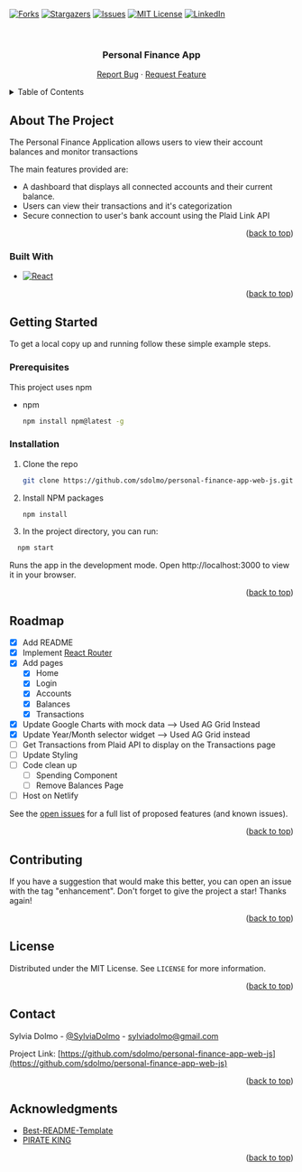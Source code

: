 <!-- Improved compatibility of back to top link: See: https://github.com/othneildrew/Best-README-Template/pull/73 -->

<a name="readme-top"></a>

<!--
*** Thanks for checking out the Best-README-Template. If you have a suggestion
*** that would make this better, please fork the repo and create a pull request
*** or simply open an issue with the tag "enhancement".
*** Don't forget to give the project a star!
*** Thanks again! Now go create something AMAZING! :D
-->

<!-- PROJECT SHIELDS -->
<!--
*** I'm using markdown "reference style" links for readability.
*** Reference links are enclosed in brackets [ ] instead of parentheses ( ).
*** See the bottom of this document for the declaration of the reference variables
*** for contributors-url, forks-url, etc. This is an optional, concise syntax you may use.
*** https://www.markdownguide.org/basic-syntax/#reference-style-links
-->


[![Forks][forks-shield]][forks-url]
[![Stargazers][stars-shield]][stars-url]
[![Issues][issues-shield]][issues-url]
[![MIT License][license-shield]][license-url]
[![LinkedIn][linkedin-shield]][linkedin-url]

<!-- PROJECT LOGO -->
<br />
<div align="center">
  <!-- <a href="">
    <img src="images/logo.png" alt="Logo" width="80" height="80">
  </a> -->

  <h3 align="center">Personal Finance App</h3>

  <p align="center">
    <a href="https://github.com/sdolmo/personal-finance-app-web-js/issues">Report Bug</a>
    ·
    <a href="https://github.com/sdolmo/personal-finance-app-web-js/issues">Request Feature</a>
  </p>
</div>

<!-- TABLE OF CONTENTS -->
<details>
  <summary>Table of Contents</summary>
  <ol>
    <li>
      <a href="#about-the-project">About The Project</a>
      <ul>
        <li><a href="#built-with">Built With</a></li>
      </ul>
    </li>
    <li>
      <a href="#getting-started">Getting Started</a>
      <ul>
        <li><a href="#prerequisites">Prerequisites</a></li>
        <li><a href="#installation">Installation</a></li>
      </ul>
    </li>
    <!-- <li><a href="#usage">Usage</a></li> -->
    <li><a href="#roadmap">Roadmap</a></li>
    <li><a href="#license">License</a></li>
    <li><a href="#contact">Contact</a></li>
    <li><a href="#acknowledgments">Acknowledgments</a></li>
  </ol>
</details>

<!-- ABOUT THE PROJECT -->

## About The Project

The Personal Finance Application allows users to view their account balances and monitor transactions

The main features provided are:

- A dashboard that displays all connected accounts and their current balance.
- Users can view their transactions and it's categorization
- Secure connection to user's bank account using the Plaid Link API

<p align="right">(<a href="#readme-top">back to top</a>)</p>

### Built With

- [![React][React.js]][React-url]

<p align="right">(<a href="#readme-top">back to top</a>)</p>

<!-- GETTING STARTED -->

## Getting Started

To get a local copy up and running follow these simple example steps.

### Prerequisites

This project uses npm

- npm
  ```sh
  npm install npm@latest -g
  ```

### Installation

1. Clone the repo
   ```sh
   git clone https://github.com/sdolmo/personal-finance-app-web-js.git
   ```
2. Install NPM packages
   ```sh
   npm install
   ```
3. In the project directory, you can run:

```sh
  npm start
```

Runs the app in the development mode.
Open http://localhost:3000 to view it in your browser.

<p align="right">(<a href="#readme-top">back to top</a>)</p>

<!-- USAGE EXAMPLES -->

<!-- ## Usage -->

<!-- <p align="right">(<a href="#readme-top">back to top</a>)</p> -->

<!-- ROADMAP -->

## Roadmap

- [x] Add README
- [x] Implement [React Router](https://reactrouter.com/en/main)
- [x] Add pages
  - [x] Home
  - [x] Login
  - [x] Accounts
  - [x] Balances
  - [x] Transactions
- [x] Update Google Charts with mock data --> Used AG Grid Instead
- [x] Update Year/Month selector widget --> Used AG Grid instead
- [ ] Get Transactions from Plaid API to display on the Transactions page
- [ ] Update Styling
- [ ] Code clean up
  - [ ] Spending Component
  - [ ] Remove Balances Page
- [ ] Host on Netlify

See the [open issues](https://github.com/sdolmo/personal-finance-app-web-js/issues) for a full list of proposed features (and known issues).

<p align="right">(<a href="#readme-top">back to top</a>)</p>

<!-- CONTRIBUTING -->

## Contributing

If you have a suggestion that would make this better, you can open an issue with the tag "enhancement".
Don't forget to give the project a star! Thanks again!

<p align="right">(<a href="#readme-top">back to top</a>)</p>

<!-- LICENSE -->

## License

Distributed under the MIT License. See `LICENSE` for more information.

<p align="right">(<a href="#readme-top">back to top</a>)</p>

<!-- CONTACT -->

## Contact

Sylvia Dolmo - [@SylviaDolmo](https://twitter.com/SylviaDolmo) - sylviadolmo@gmail.com

Project Link: [https://github.com/sdolmo/personal-finance-app-web-js](https://github.com/sdolmo/personal-finance-app-web-js)

<p align="right">(<a href="#readme-top">back to top</a>)</p>

<!-- ACKNOWLEDGMENTS -->

## Acknowledgments

- [Best-README-Template](https://github.com/othneildrew/Best-README-Template)
- [PIRATE KING](https://www.piratekingdom.com/projects/personal-finance-app-frontend)

<p align="right">(<a href="#readme-top">back to top</a>)</p>

<!-- MARKDOWN LINKS & IMAGES -->
<!-- https://www.markdownguide.org/basic-syntax/#reference-style-links -->

[forks-shield]: https://img.shields.io/github/forks/sdolmo/personal-finance-app-web-js.svg?style=for-the-badge
[forks-url]: https://github.com/sdolmo/personal-finance-app-web-js/forks
[stars-shield]: https://img.shields.io/github/stars/sdolmo/personal-finance-app-web-js.svg?style=for-the-badge
[stars-url]: https://github.com/sdolmo/personal-finance-app-web-js/stargazers
[issues-shield]: https://img.shields.io/github/issues/sdolmo/personal-finance-app-web-js.svg?style=for-the-badge
[issues-url]: https://github.com/sdolmo/personal-finance-app-web-js/issues
[license-shield]: https://img.shields.io/github/license/sdolmo/personal-finance-app-web-js.svg?style=for-the-badge
[license-url]: https://github.com/sdolmo/personal-finance-app-web-js/blob/main/LICENSE
[linkedin-shield]: https://img.shields.io/badge/-LinkedIn-black.svg?style=for-the-badge&logo=linkedin&colorB=555
[linkedin-url]: https://www.linkedin.com/in/sylviadolmo/
[React.js]: https://img.shields.io/badge/React-20232A?style=for-the-badge&logo=react&logoColor=61DAFB
[React-url]: https://reactjs.org/

<!-- [product-screenshot]: images/screenshot.png -->
